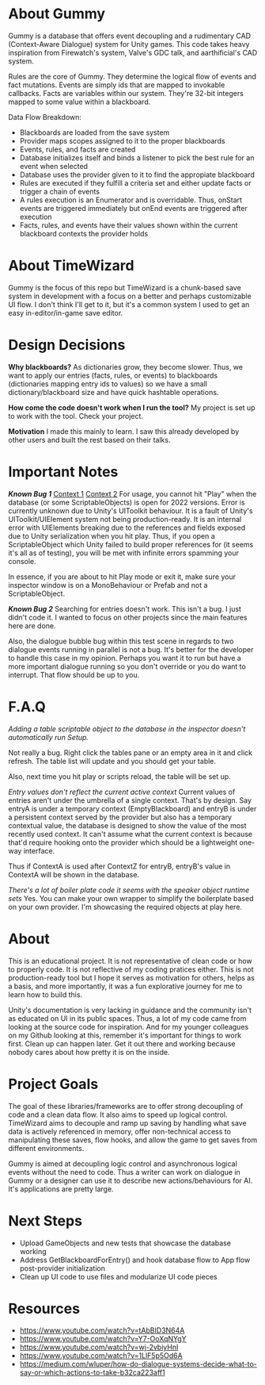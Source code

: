 # About Gummy
Gummy is a database that offers event decoupling and a rudimentary CAD (Context-Aware Dialogue) system for Unity games.
This code takes heavy inspiration from Firewatch's system, Valve's GDC talk, and aarthificial's CAD system.

Rules are the core of Gummy. They determine the logical flow of events and fact mutations.
Events are simply ids that are mapped to invokable callbacks.
Facts are variables within our system. They're 32-bit integers mapped to some value within a blackboard.

Data Flow Breakdown:
- Blackboards are loaded from the save system
- Provider maps scopes assigned to it to the proper blackboards
- Events, rules, and facts are created
- Database initializes itself and binds a listener to pick the best rule for an event when selected
- Database uses the provider given to it to find the appropiate blackboard
- Rules are executed if they fulfill a criteria set and either update facts or trigger a chain of events
- A rules execution is an Enumerator and is overridable. Thus, onStart events are triggered immediately but onEnd events are triggered after execution
- Facts, rules, and events have their values shown within the current blackboard contexts the provider holds

# About TimeWizard

Gummy is the focus of this repo but TimeWizard is a chunk-based save system in development with a focus on a better and perhaps customizable UI flow. I don't think I'll get to it, but it's a common system I used to get an easy in-editor/in-game save editor.

# Design Decisions

**Why blackboards?**
As dictionaries grow, they become slower. Thus, we want to apply our entries (facts, rules, or events) to blackboards (dictionaries mapping entry ids to values) so we have a small dictionary/blackboard size and have quick hashtable operations. 

**How come the code doesn't work when I run the tool?**
My project is set up to work with the tool. Check your project. 

**Motivation**
I made this mainly to learn. I saw this already developed by other users and built the rest based on their talks.

# Important Notes

***Known Bug 1***
[Context 1](https://forum.unity.com/threads/argumentnullexception-value-cannot-be-null-parameter-name-_unity_self.1431901/)
[Context 2](https://forum.unity.com/threads/system-argumentnullexception-value-cannot-be-null-parameter-name-_unity_self.1447684/)
For usage, you cannot hit "Play" when the database (or some ScriptableObjects) is open for 2022 versions. Error is currently unknown due to Unity's UIToolkit behaviour. It is a fault of Unity's UIToolkit/UIElement system not being production-ready. It is an internal error with UIElements breaking due to the references and fields exposed due to Unity serialization when you hit play. Thus, if you open a ScriptableObject which Unity failed to build proper references for (it seems it's all as of testing), you will be met with infinite errors spamming your console.

In essence, if you are about to hit Play mode or exit it, make sure your inspector window is on a MonoBehaviour or Prefab and not a ScriptableObject.

***Known Bug 2***
Searching for entries doesn't work. This isn't a bug. I just didn't code it. I wanted to focus on other projects since the main features here are done.

Also, the dialogue bubble bug within this test scene in regards to two dialogue events running in parallel is not a bug. It's better for the developer to handle this case in my opinion. Perhaps you want it to run but have a more important dialogue running so you don't override or you do want to interrupt. That flow should be up to you.

# F.A.Q

*Adding a table scriptable object to the database in the inspector doesn't automatically run Setup.*

Not really a bug. Right click the tables pane or an empty area in it and click refresh. The table list will update and you should get your table.

Also, next time you hit play or scripts reload, the table will be set up. 

*Entry values don't reflect the current active context*
Current values of entries aren't under the umbrella of a single context. That's by design. Say entryA is under a temporary context (EmptyBlackboard) and entryB is under a persistent context served by the provider but also has a temporary contextual value, the database is designed to show the value of the most recently used context. It can't assume what the current context is because that'd require hooking onto the provider which should be a lightweight one-way interface.

Thus if ContextA is used after ContextZ for entryB, entryB's value in ContextA will be shown in the database.

*There's a lot of boiler plate code it seems with the speaker object runtime sets*
Yes. You can make your own wrapper to simplify the boilerplate based on your own provider. I'm showcasing the required objects at play here.

# About

This is an educational project. It is not representative of clean code or how to properly code. It is not reflective of my coding pratices either. This is not production-ready tool but I hope it serves as motivation for others, helps as a basis, and more importantly, it was a fun explorative journey for me to learn how to build this. 

Unity's documentation is very lacking in guidance and the community isn't as educated on UI in its public spaces. Thus, a lot of my code came from looking at the source code for inspiration. And for my younger colleagues on my Github looking at this, remember it's important for things to work first. Clean up can happen later. Get it out there and working because nobody cares about how pretty it is on the inside.

# Project Goals
The goal of these libraries/frameworks are to offer strong decoupling of code and a clean data flow. It also aims to speed up logical control. TimeWizard aims to decouple and ramp up saving by handling what save data is actively referenced in memory, offer non-technical access to manipulating these saves, flow hooks, and allow the game to get saves from different environments.

Gummy is aimed at decoupling logic control and asynchronous logical events without the need to code. Thus a writer can work on dialogue in Gummy or a designer can use it to describe new actions/behaviours for AI. It's applications are pretty large.

# Next Steps
- Upload GameObjects and new tests that showcase the database working
- Address GetBlackboardForEntry() and hook database flow to App flow post-provider initialization
- Clean up UI code to use files and modularize UI code pieces 

# Resources
- https://www.youtube.com/watch?v=tAbBID3N64A
- https://www.youtube.com/watch?v=Y7-OoXqNYgY
- https://www.youtube.com/watch?v=wj-2vbiyHnI
- https://www.youtube.com/watch?v=1LlF5p5Od6A
- https://medium.com/wluper/how-do-dialogue-systems-decide-what-to-say-or-which-actions-to-take-b32ca223aff1

